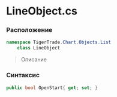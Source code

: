 
# LineObject.cs
### Расположение
```csharp
namespace TigerTrade.Chart.Objects.List  
    class LineObject
```

> Описание

### Синтаксис
```csharp
public bool OpenStart{ get; set; }
```
